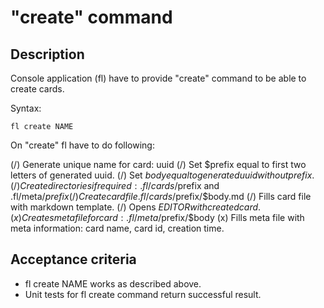 # "create" command

## Description

Console application (fl) have to provide "create" command to be able to create cards.

Syntax:

    fl create NAME

On "create" fl have to do following:

  (/) Generate unique name for card: uuid
  (/) Set $prefix equal to first two letters of generated uuid.
  (/) Set $body equal to generated uuid without prefix.
  (/) Create directories if required: .fl/cards/$prefix and .fl/meta/$prefix
  (/) Create card file .fl/cards/$prefix/$body.md
  (/) Fills card file with markdown template.
  (/) Opens $EDITOR with created card.
  (x) Creates meta file for card: .fl/meta/$prefix/$body
  (x) Fills meta file with meta information: card name, card id, creation time.

## Acceptance criteria

* fl create NAME works as described above.
* Unit tests for fl create command return successful result.

